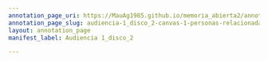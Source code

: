 ```yaml
---
annotation_page_uri: https://MauAg1985.github.io/memoria_abierta2/annotations/audiencia-1_disco_2-canvas-1-personas-relacionadas.json
annotation_page_slug: audiencia-1_disco_2-canvas-1-personas-relacionadas
layout: annotation_page
manifest_label: Audiencia 1_disco_2

---
```

